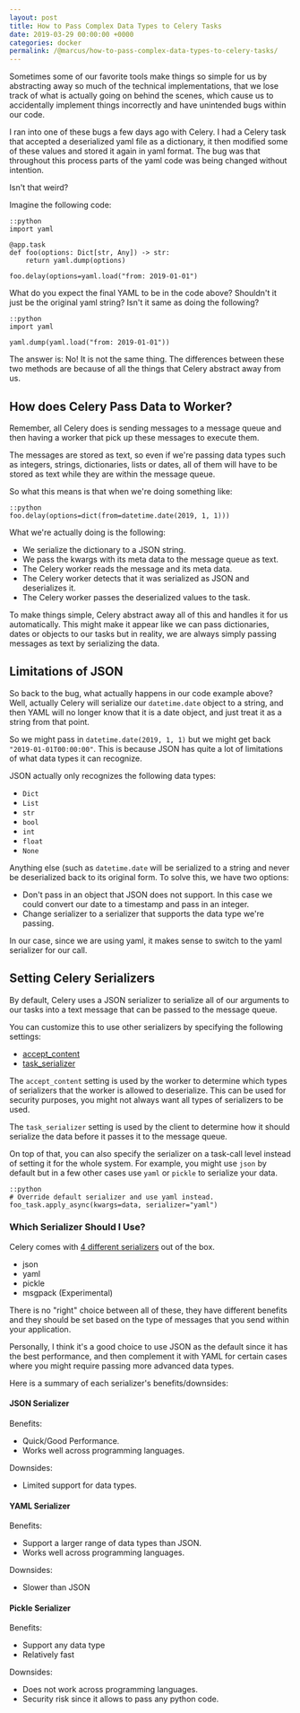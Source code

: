 ```yaml
---
layout: post
title: How to Pass Complex Data Types to Celery Tasks
date: 2019-03-29 00:00:00 +0000
categories: docker
permalink: /@marcus/how-to-pass-complex-data-types-to-celery-tasks/
---
```


Sometimes some of our favorite tools make things so simple for us by abstracting away so much of the technical implementations, that we lose track of what is actually going on behind the scenes, which cause us to accidentally implement things incorrectly and have unintended bugs within our code.

I ran into one of these bugs a few days ago with Celery. I had a Celery task that accepted a deserialized yaml file as a dictionary, it then modified some of these values and stored it again in yaml format. The bug was that throughout this process parts of the yaml code was being changed without intention.

Isn't that weird?

Imagine the following code:

	::python
	import yaml
	
	@app.task
	def foo(options: Dict[str, Any]) -> str:
		return yaml.dump(options)

	foo.delay(options=yaml.load("from: 2019-01-01")

What do you expect the final YAML to be in the code above? Shouldn't it just be the original yaml string? Isn't it same as doing the following?

	::python
	import yaml

	yaml.dump(yaml.load("from: 2019-01-01"))

The answer is: No! It is not the same thing. The differences between these two methods are because of all the things that Celery abstract away from us.

## How does Celery Pass Data to Worker?
Remember, all Celery does is sending messages to a message queue and then having a worker that pick up these messages to execute them.

The messages are stored as text, so even if we're passing data types such as integers, strings, dictionaries, lists or dates, all of them will have to be stored as text while they are within the message queue.

So what this means is that when we're doing something like:

	::python
	foo.delay(options=dict(from=datetime.date(2019, 1, 1)))

What we're actually doing is the following:

- We serialize the dictionary to a JSON string.
- We pass the kwargs with its meta data to the message queue as text.
- The Celery worker reads the message and its meta data.
- The Celery worker detects that it was serialized as JSON and deserializes it.
- The Celery worker passes the deserialized values to the task.

To make things simple, Celery abstract away all of this and handles it for us automatically. This might make it appear like we can pass dictionaries, dates or objects to our tasks but in reality, we are always simply passing messages as text by serializing the data.

## Limitations of JSON
So back to the bug, what actually happens in our code example above? Well, actually Celery will serialize our `datetime.date` object to a string, and then YAML will no longer know that it is a date object, and just treat it as a string from that point.

So we might pass in `datetime.date(2019, 1, 1)` but we might get back `"2019-01-01T00:00:00"`. This is because JSON has quite a lot of limitations of what data types it can recognize. 

JSON actually only recognizes the following data types:
- `Dict`
- `List`
- `str`
- `bool`
- `int`
- `float`
- `None`

Anything else (such as `datetime.date` will be serialized to a string and never be deserialized back to its original form. To solve this, we have two options:

- Don't pass in an object that JSON does not support. In this case we could convert our date to a timestamp and pass in an integer.
- Change serializer to a serializer that supports the data type we're passing.

In our case, since we are using yaml, it makes sense to switch to the yaml serializer for our call.

## Setting Celery Serializers
By default, Celery uses a JSON serializer to serialize all of our arguments to our tasks into a text message that can be passed to the message queue. 

You can customize this to use other serializers by specifying the following settings:

- [accept_content](http://docs.celeryproject.org/en/latest/userguide/configuration.html#accept-content)
- [task_serializer](http://docs.celeryproject.org/en/latest/userguide/configuration.html#task-serializer)

The `accept_content` setting is used by the worker to determine which types of serializers that the worker is allowed to deserialize. This can be used for security purposes, you might not always want all types of serializers to be used. 

The `task_serializer` setting is used by the client to determine how it should serialize the data before it passes it to the message queue.

On top of that, you can also specify the serializer on a task-call level instead of setting it for the whole system. For example, you might use `json` by default but in a few other cases use `yaml` or `pickle` to serialize your data.

	::python
	# Override default serializer and use yaml instead.
	foo_task.apply_async(kwargs=data, serializer="yaml")

### Which Serializer Should I Use?
Celery comes with [4 different serializers](http://docs.celeryproject.org/en/latest/userguide/calling.html#serializers) out of the box.

- json
- yaml
- pickle
- msgpack (Experimental)

There is no "right" choice between all of these, they have different benefits and they should be set based on the type of messages that you send within your application.

Personally, I think it's a good choice to use JSON as the default since it has the best performance, and then complement it with YAML for certain cases where you might require passing more advanced data types.

Here is a summary of each serializer's benefits/downsides:

#### JSON Serializer
Benefits:

- Quick/Good Performance.
- Works well across programming languages. 

Downsides:

- Limited support for data types.

#### YAML Serializer
Benefits:

- Support a larger range of data types than JSON.
- Works well across programming languages.

Downsides:

- Slower than JSON

#### Pickle Serializer
Benefits:

- Support any data type
- Relatively fast

Downsides:

- Does not work across programming languages.
- Security risk since it allows to pass any python code.
